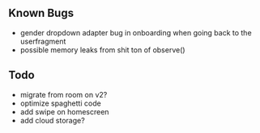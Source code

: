 ## Known Bugs
- gender dropdown adapter bug in onboarding when going back to the userfragment
- possible memory leaks from shit ton of observe()

## Todo
- migrate from room on v2?
- optimize spaghetti code
- add swipe on homescreen
- add cloud storage?